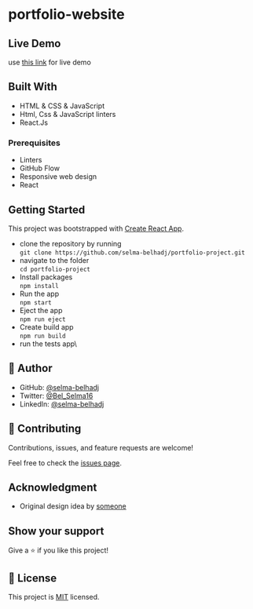 # portfolio-website

## Live Demo
use [this link](https://selma-belhadj.github.io/) for live demo 


## Built With
- HTML & CSS & JavaScript
- Html, Css & JavaScript linters
- React.Js


### Prerequisites
- Linters
- GitHub Flow
- Responsive web design
- React


## Getting Started

This project was bootstrapped with [Create React App](https://github.com/facebook/create-react-app).


- clone the repository by running\
    `git clone https://github.com/selma-belhadj/portfolio-project.git`
- navigate to the folder\
    `cd portfolio-project`
- Install packages\
    `npm install`
- Run the app\
    `npm start`
- Eject the app\
    `npm run eject`
- Create build app\
    `npm run build`
- run the tests app\
 

## 👤 **Author**

- GitHub: [@selma-belhadj](https://github.com/selma-belhadj)
- Twitter: [@Bel_Selma16](https://twitter.com/Bel_Selma16)
- LinkedIn: [@selma-belhadj](https://www.linkedin.com/in/selma-belhadj/)



## 🤝 Contributing

Contributions, issues, and feature requests are welcome!

Feel free to check the [issues page](https://github.com/selma-belhadj/portfolio-project/issues).

## Acknowledgment
- Original design idea by [someone](https://www.example.com) 


## Show your support

Give a ⭐️ if you like this project!

## 📝 License

This project is [MIT](./MIT.md) licensed.

